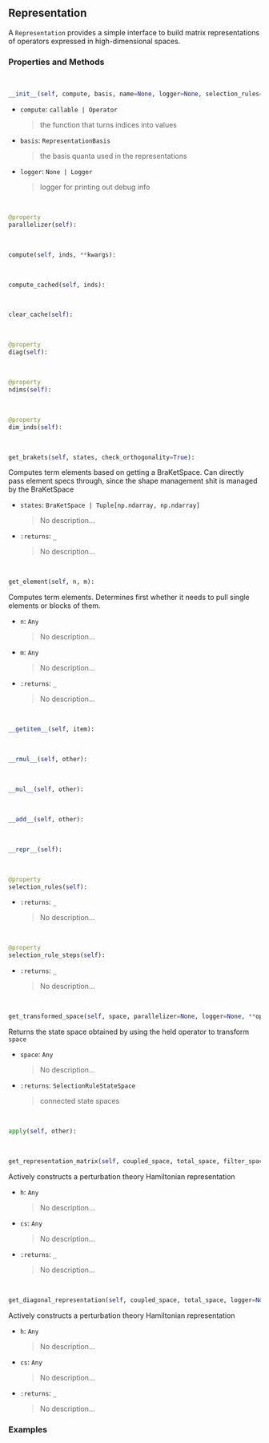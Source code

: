 ## <a id="Psience.BasisReps.Representations.Representation">Representation</a>
A `Representation` provides a simple interface to build matrix representations of operators expressed
in high-dimensional spaces.

### Properties and Methods
<a id="Psience.BasisReps.Representations.Representation.__init__" class="docs-object-method">&nbsp;</a>
```python
__init__(self, compute, basis, name=None, logger=None, selection_rules=None, selection_rule_steps=None): 
```

- `compute`: `callable | Operator`
    >the function that turns indices into values
- `basis`: `RepresentationBasis`
    >the basis quanta used in the representations
- `logger`: `None | Logger`
    >logger for printing out debug info

<a id="Psience.BasisReps.Representations.Representation.parallelizer" class="docs-object-method">&nbsp;</a>
```python
@property
parallelizer(self): 
```

<a id="Psience.BasisReps.Representations.Representation.compute" class="docs-object-method">&nbsp;</a>
```python
compute(self, inds, **kwargs): 
```

<a id="Psience.BasisReps.Representations.Representation.compute_cached" class="docs-object-method">&nbsp;</a>
```python
compute_cached(self, inds): 
```

<a id="Psience.BasisReps.Representations.Representation.clear_cache" class="docs-object-method">&nbsp;</a>
```python
clear_cache(self): 
```

<a id="Psience.BasisReps.Representations.Representation.diag" class="docs-object-method">&nbsp;</a>
```python
@property
diag(self): 
```

<a id="Psience.BasisReps.Representations.Representation.ndims" class="docs-object-method">&nbsp;</a>
```python
@property
ndims(self): 
```

<a id="Psience.BasisReps.Representations.Representation.dim_inds" class="docs-object-method">&nbsp;</a>
```python
@property
dim_inds(self): 
```

<a id="Psience.BasisReps.Representations.Representation.get_brakets" class="docs-object-method">&nbsp;</a>
```python
get_brakets(self, states, check_orthogonality=True): 
```
Computes term elements based on getting a BraKetSpace.
        Can directly pass element specs through, since the shape management shit
        is managed by the BraKetSpace
- `states`: `BraKetSpace | Tuple[np.ndarray, np.ndarray]`
    >No description...
- `:returns`: `_`
    >No description...

<a id="Psience.BasisReps.Representations.Representation.get_element" class="docs-object-method">&nbsp;</a>
```python
get_element(self, n, m): 
```
Computes term elements.
        Determines first whether it needs to pull single elements or blocks of them.
- `n`: `Any`
    >No description...
- `m`: `Any`
    >No description...
- `:returns`: `_`
    >No description...

<a id="Psience.BasisReps.Representations.Representation.__getitem__" class="docs-object-method">&nbsp;</a>
```python
__getitem__(self, item): 
```

<a id="Psience.BasisReps.Representations.Representation.__rmul__" class="docs-object-method">&nbsp;</a>
```python
__rmul__(self, other): 
```

<a id="Psience.BasisReps.Representations.Representation.__mul__" class="docs-object-method">&nbsp;</a>
```python
__mul__(self, other): 
```

<a id="Psience.BasisReps.Representations.Representation.__add__" class="docs-object-method">&nbsp;</a>
```python
__add__(self, other): 
```

<a id="Psience.BasisReps.Representations.Representation.__repr__" class="docs-object-method">&nbsp;</a>
```python
__repr__(self): 
```

<a id="Psience.BasisReps.Representations.Representation.selection_rules" class="docs-object-method">&nbsp;</a>
```python
@property
selection_rules(self): 
```

- `:returns`: `_`
    >No description...

<a id="Psience.BasisReps.Representations.Representation.selection_rule_steps" class="docs-object-method">&nbsp;</a>
```python
@property
selection_rule_steps(self): 
```

- `:returns`: `_`
    >No description...

<a id="Psience.BasisReps.Representations.Representation.get_transformed_space" class="docs-object-method">&nbsp;</a>
```python
get_transformed_space(self, space, parallelizer=None, logger=None, **opts): 
```
Returns the state space obtained by using the
        held operator to transform `space`
- `space`: `Any`
    >No description...
- `:returns`: `SelectionRuleStateSpace`
    >connected state spaces

<a id="Psience.BasisReps.Representations.Representation.apply" class="docs-object-method">&nbsp;</a>
```python
apply(self, other): 
```

<a id="Psience.BasisReps.Representations.Representation.get_representation_matrix" class="docs-object-method">&nbsp;</a>
```python
get_representation_matrix(self, coupled_space, total_space, filter_space=None, diagonal=False, logger=None, zero_element_warning=True, clear_sparse_caches=True, clear_operator_caches=True, assume_symmetric=True): 
```
Actively constructs a perturbation theory Hamiltonian representation
- `h`: `Any`
    >No description...
- `cs`: `Any`
    >No description...
- `:returns`: `_`
    >No description...

<a id="Psience.BasisReps.Representations.Representation.get_diagonal_representation" class="docs-object-method">&nbsp;</a>
```python
get_diagonal_representation(self, coupled_space, total_space, logger=None, zero_element_warning=True, clear_sparse_caches=True): 
```
Actively constructs a perturbation theory Hamiltonian representation
- `h`: `Any`
    >No description...
- `cs`: `Any`
    >No description...
- `:returns`: `_`
    >No description...

### Examples


